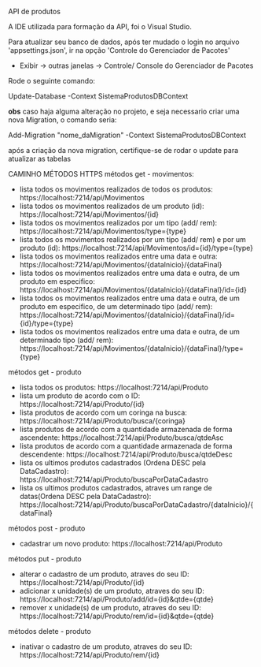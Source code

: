 API de produtos

A IDE utilizada para formação da API, foi o Visual Studio.

Para atualizar seu banco de dados, após ter mudado o login no arquivo 'appsettings.json', ir na opção 'Controle do Gerenciador de Pacotes'
  - Exibir -> outras janelas -> Controle/ Console do Gerenciador de Pacotes

Rode o seguinte comando:

Update-Database -Context SistemaProdutosDBContext

****obs****
caso haja alguma alteração no projeto, e seja necessario criar uma nova Migration, o comando seria:

  Add-Migration "nome_daMigration" -Context SistemaProdutosDBContext

após a criação da nova migration, certifique-se de rodar o update para atualizar as tabelas


CAMINHO MÉTODOS HTTPS
métodos get - movimentos:
- lista todos os movimentos realizados de todos os produtos: https://localhost:7214/api/Movimentos
- lista todos os movimentos realizados de um produto (id): https://localhost:7214/api/Movimentos/{id}
- lista todos os movimentos realizados por um tipo (add/ rem): https://localhost:7214/api/Movimentos/type={type}
- lista todos os movimentos realizados por um tipo (add/ rem) e por um produto (id): https://localhost:7214/api/Movimentos/id={id}/type={type}
- lista todos os movimentos realizados entre uma data e outra: https://localhost:7214/api/Movimentos/{dataInicio}/{dataFinal}
- lista todos os movimentos realizados entre uma data e outra, de um produto em especifico: https://localhost:7214/api/Movimentos/{dataInicio}/{dataFinal}/id={id}
- lista todos os movimentos realizados entre uma data e outra, de um produto em especifico, de um determinado tipo (add/ rem): https://localhost:7214/api/Movimentos/{dataInicio}/{dataFinal}/id={id}/type={type}
- lista todos os movimentos realizados entre uma data e outra, de um determinado tipo (add/ rem): https://localhost:7214/api/Movimentos/{dataInicio}/{dataFinal}/type={type}

métodos get - produto
- lista todos os produtos: https://localhost:7214/api/Produto
- lista um produto de acordo com o ID: https://localhost:7214/api/Produto/{id}
- lista produtos de acordo com um coringa na busca: https://localhost:7214/api/Produto/busca/{coringa}
- lista produtos de acordo com a quantidade armazenada de forma ascendente: https://localhost:7214/api/Produto/busca/qtdeAsc
- lista produtos de acordo com a quantidade armazenada de forma descendente: https://localhost:7214/api/Produto/busca/qtdeDesc
- lista os ultimos produtos cadastrados (Ordena DESC pela DataCadastro): https://localhost:7214/api/Produto/buscaPorDataCadastro
- lista os ultimos produtos cadastrados, atraves um range de datas(Ordena DESC pela DataCadastro): https://localhost:7214/api/Produto/buscaPorDataCadastro/{dataInicio}/{dataFinal}

métodos post - produto
- cadastrar um novo produto: https://localhost:7214/api/Produto

métodos put - produto
- alterar o cadastro de um produto, atraves do seu ID: https://localhost:7214/api/Produto/{id}
- adicionar x unidade(s) de um produto, atraves do seu ID: https://localhost:7214/api/Produto/add/id={id}&qtde={qtde}
- remover x unidade(s) de um produto, atraves do seu ID: https://localhost:7214/api/Produto/rem/id={id}&qtde={qtde}

métodos delete - produto
- inativar o cadastro de um produto, atraves do seu ID: https://localhost:7214/api/Produto/rem/{id}


